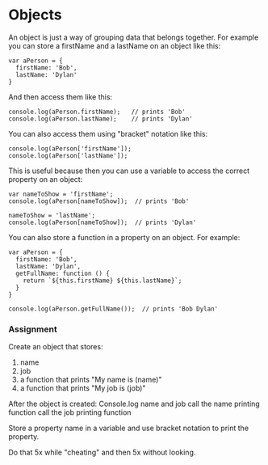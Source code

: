# Objects


An object is just a way of grouping data that belongs together.  For example you can store a firstName and a lastName on an object like this:

```
var aPerson = {
  firstName: 'Bob',
  lastName: 'Dylan'
}

```


And then access them like this:
```
console.log(aPerson.firstName);   // prints 'Bob'
console.log(aPerson.lastName);    // prints 'Dylan'
```

You can also access them using "bracket" notation like this:
```
console.log(aPerson['firstName']);
console.log(aPerson['lastName']);
```

This is useful because then you can use a variable to access the correct property on an object:
```
var nameToShow = 'firstName';
console.log(aPerson[nameToShow]);  // prints 'Bob'

nameToShow = 'lastName';
console.log(aPerson[nameToShow]);  // prints 'Dylan'
```


You can also store a function in a property on an object.  For example:
```
var aPerson = {
  firstName: 'Bob',
  lastName: 'Dylan',
  getFullName: function () {
    return `${this.firstName} ${this.lastName}`;
  }
}

console.log(aPerson.getFullName());  // prints 'Bob Dylan'
```


### Assignment
Create an object that stores:
  1. name
  2. job
  3. a function that prints "My name is (name)"
  4. a function that prints "My job is (job)"

After the object is created:
Console.log name and job
call the name printing function
call the job printing function

Store a property name in a variable and use bracket notation to print the property.

Do that 5x while "cheating" and then 5x without looking.
